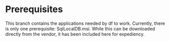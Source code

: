 # Prerequisites

This branch contains the applications needed by df to work.
Currently, there is only one prerequisite: SqlLocalDB.msi. While this can be downloaded directly from the vendor, it has been included here for expediency.